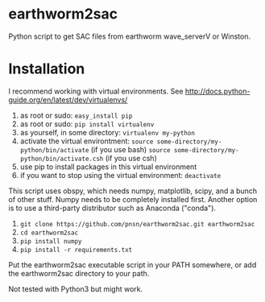 # earthworm2sac
Python script to get SAC files from earthworm wave_serverV or Winston. 

# Installation
I recommend working with virtual environments. See  http://docs.python-guide.org/en/latest/dev/virtualenvs/
1. as root or sudo:
`easy_install pip`
2. as root or sudo:
`pip install virtualenv`
3. as yourself, in some directory:
`virtualenv my-python`
4. activate the virtual environtment:
`source some-directory/my-python/bin/activate` (if you use bash)
`source some-directory/my-python/bin/activate.csh` (if you use csh)
5. use pip to install packages in this virtual environment
6. if you want to stop using the virtual environment:
`deactivate`



This script uses obspy, which needs numpy, matplotlib, scipy, and a bunch of 
other stuff. Numpy needs to be completely installed first.
Another option is to use a third-party distributor such as Anaconda ("conda").

1. `git clone https://github.com/pnsn/earthworm2sac.git earthworm2sac`
2. `cd earthworm2sac`
3. `pip install numpy`
4. `pip install -r requirements.txt`

Put the earthworm2sac executable script in your PATH somewhere, or add the earthworm2sac directory to your path.

Not tested with Python3 but might work.
